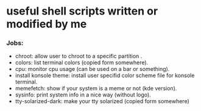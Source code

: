 # useful shell scripts written or modified by me 

### Jobs:

- chroot: allow user to chroot to a specific partition .
- colors: list terminal colors (copied form somewhere).
- cpu: monitor cpu usage (can be used on a bar or something).
- install konsole theme: install user specifid color scheme file for konsole terminal.
- memefetch: show if your system is a meme or not (kde version).
- sysinfo: print system info in a nice way (without logo).
- tty-solarized-dark: make your tty solarized (copied form somewhere)